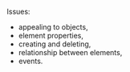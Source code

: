 Issues:
- appealing to objects,
- element properties,
- creating and deleting,
- relationship between elements,
- events.

